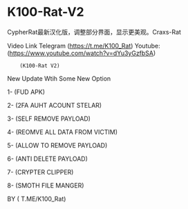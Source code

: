 # K100-Rat-V2
CypherRat最新汉化版，调整部分界面，显示更美观。Craxs-Rat

Video Link Telegram (https://t.me/K100_Rat)   Youtube: (https://www.youtube.com/watch?v=dYu3yGzfbSA) 

        (K100-Rat V2)
	
New Update Wtih Some New Option

1- (FUD APK)

2- (2FA AUHT ACOUNT STELAR)

3- (SELF REMOVE PAYLOAD)

4- (REOMVE ALL DATA FROM VICTIM)

5- (ALLOW TO REMOVE PAYLOAD)

6- (ANTI DELETE PAYLOAD)

7- (CRYPTER CLIPPER)

8- (SMOTH FILE MANGER)


BY ( T.ME/K100_Rat)
